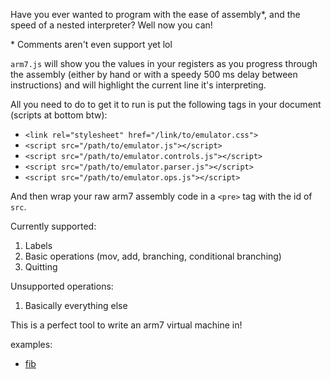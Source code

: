 Have you ever wanted to program with the ease of assembly\*,
and the speed of a nested interpreter? Well now you can!

\* Comments aren't even support yet lol

`arm7.js` will show you the values in your registers as you
progress through the assembly (either by hand or with a speedy
500 ms delay between instructions) and will highlight the
current line it's interpreting.

All you need to do to get it to run is put the following tags
in your document (scripts at bottom btw):
* `<link rel="stylesheet" href="/link/to/emulator.css">`
* `<script src="/path/to/emulator.js"></script>`
* `<script src="/path/to/emulator.controls.js"></script>`
* `<script src="/path/to/emulator.parser.js"></script>`
* `<script src="/path/to/emulator.ops.js"></script>`

And then wrap your raw arm7 assembly code in a `<pre>` tag
with the id of `src`.

Currently supported:
1. Labels
2. Basic operations (mov, add, branching, conditional branching)
3. Quitting 

Unsupported operations:
1. Basically everything else

This is a perfect tool to write an arm7 virtual machine in!

examples:  
* [fib](//addonovan.github.io/arm7.js/web/examples/fib.html)


